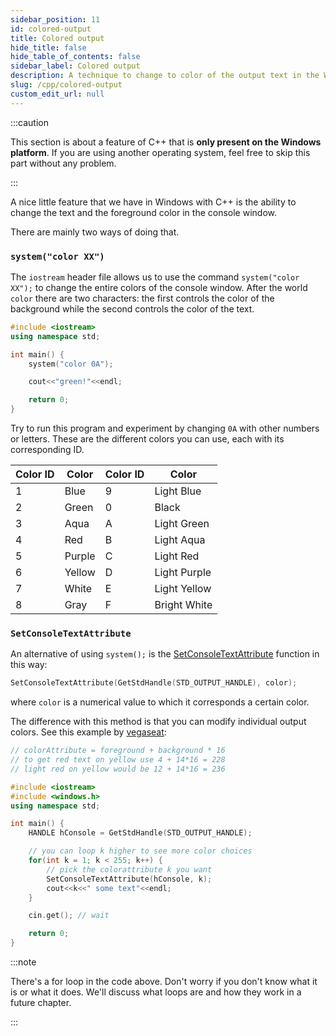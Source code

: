 ```yaml
---
sidebar_position: 11
id: colored-output
title: Colored output
hide_title: false
hide_table_of_contents: false
sidebar_label: Colored output
description: A technique to change to color of the output text in the Windows console.
slug: /cpp/colored-output
custom_edit_url: null
---
```


:::caution

This section is about a feature of C++ that is **only present on the Windows platform**. If you are using another operating system, feel free to skip this part without any problem.

:::

A nice little feature that we have in Windows with C++ is the ability to change the text and the foreground color in the console window.

There are mainly two ways of doing that.

### `system("color XX")`

The `iostream` header file allows us to use the command `system("color XX");` to change the entire colors of the console window. After the world `color` there are two characters: the first controls the color of the background while the second controls the color of the text.

```cpp {5}
#include <iostream>
using namespace std;

int main() {
    system("color 0A");

    cout<<"green!"<<endl;

    return 0;
}
```

Try to run this program and experiment by changing `0A` with other numbers or letters. These are the different colors you can use, each with its corresponding ID.

| Color ID | Color  | Color ID | Color        |
|----------|--------|----------|--------------|
| 1        | Blue   | 9        | Light Blue   |
| 2        | Green  | 0        | Black        |
| 3        | Aqua   | A        | Light Green  |
| 4        | Red    | B        | Light Aqua   |
| 5        | Purple | C        | Light Red    |
| 6        | Yellow | D        | Light Purple |
| 7        | White  | E        | Light Yellow |
| 8        | Gray   | F        | Bright White |

### `SetConsoleTextAttribute`

An alternative of using `system();` is the [SetConsoleTextAttribute](https://docs.microsoft.com/en-us/windows/console/setconsoletextattribute) function in this way:

```cpp
SetConsoleTextAttribute(GetStdHandle(STD_OUTPUT_HANDLE), color);
```

where `color` is a numerical value to which it corresponds a certain color.

The difference with this method is that you can modify individual output colors. See this example by [vegaseat](https://www.daniweb.com/programming/software-development/code/216345/add-a-little-color-to-your-console-text):

```cpp
// colorAttribute = foreground + background * 16
// to get red text on yellow use 4 + 14*16 = 228
// light red on yellow would be 12 + 14*16 = 236

#include <iostream>
#include <windows.h>
using namespace std;

int main() {
    HANDLE hConsole = GetStdHandle(STD_OUTPUT_HANDLE);

    // you can loop k higher to see more color choices
    for(int k = 1; k < 255; k++) {
        // pick the colorattribute k you want
        SetConsoleTextAttribute(hConsole, k);
        cout<<k<<" some text"<<endl;
    }

    cin.get(); // wait

    return 0;
}
```

:::note

There's a for loop in the code above. Don't worry if you don't know what it is or what it does. We'll discuss what loops are and how they work in a future chapter.

:::